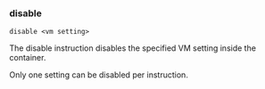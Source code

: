 ### disable

	disable <vm setting>

The disable instruction disables the specified VM setting inside the container. 

Only one setting can be disabled per instruction. 